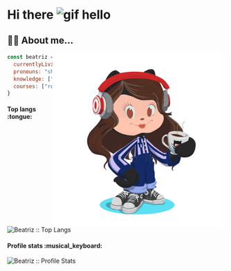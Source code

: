 # Hi there <img alt="gif hello" src="https://raw.githubusercontent.com/MartinHeinz/MartinHeinz/master/wave.gif" width="250px"/>

## :woman_technologist: About me... 

<img align="right" alt="GIF" src="https://github.com/bbeatrizr/bbeatrizr/blob/main/octocat-1657047103820.png" width="400px" />


```javascript
const beatriz = {
  currentlyLiving: "curitiba, 🇧🇷 ",
  pronouns: "she" | "her",
  knowledge: ["JavaScript", "HTML", "CSS", "React", "NodeJS", "TypeScript"],
  courses: ["rocketseat"],
}
```




<h4 align="left">Top langs :tongue:</h4>

<p align="left"><img src="https://github-readme-stats.vercel.app/api/top-langs/?username=bbeatrizr&langs_count=10&theme=tokyonight&layout=compact" alt="Beatriz :: Top Langs" /></p>

<h4 align="left">Profile stats :musical_keyboard:</h4>

<p align="left"><img src="https://github-readme-stats.vercel.app/api?username=bbeatrizr&show_icons=true&theme=synthwave" alt="Beatriz :: Profile Stats" /></p>
